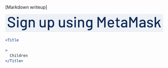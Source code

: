 [Markdown writeup]

<img src="public/images/components/Title/1.png" alt="Title 1" style="max-width: 100%;" /><br />

```jsx
<Title

>
  Children
</Title>
```
